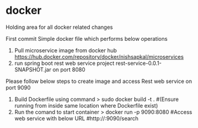 # docker
Holding area for all docker related changes

First commit
Simple docker file which performs below operations

1. Pull microservice image from docker hub https://hub.docker.com/repository/docker/nishsapkal/microservices
2. run spring boot rest web service project rest-service-0.0.1-SNAPSHOT.jar  on port 8080


Please follow below steps to create image and access Rest web service on port 9090

1. Build Dockerfile using command >  sudo docker build -t <microservicecontainer> . #(Ensure running from inside same location where Dockerfile exist)
2. Run the comand to start container > docker run -p 9090:8080 <imageId generated in above step>
#Access web service with below URL 
#http://<hostname>:9090/search
